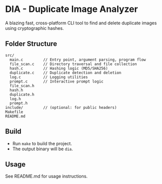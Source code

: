 # DIA - Duplicate Image Analyzer

A blazing fast, cross-platform CLI tool to find and delete duplicate images using cryptographic hashes.

## Folder Structure

```
src/
  main.c         // Entry point, argument parsing, program flow
  file_scan.c    // Directory traversal and file collection
  hash.c         // Hashing logic (MD5/SHA256)
  duplicate.c    // Duplicate detection and deletion
  log.c          // Logging utilities
  prompt.c       // Interactive prompt logic
  file_scan.h
  hash.h
  duplicate.h
  log.h
  prompt.h
include/         // (optional: for public headers)
Makefile
README.md
```

## Build

- Run `make` to build the project.
- The output binary will be `dia`.

## Usage

See README.md for usage instructions.
